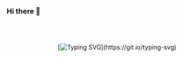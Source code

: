 ### Hi there 👋
</br>
</br>

<center> 
  
  [![Typing SVG](https://readme-typing-svg.demolab.com?font=Fira+Code&size=35&pause=1000&width=565&height=60&lines=console.log('Hello+World!'))](https://git.io/typing-svg) 
  
</center>
<!--
**duibu/duibu** is a ✨ _special_ ✨ repository because its `README.md` (this file) appears on your GitHub profile.

Here are some ideas to get you started:

- 🔭 I’m currently working on ...
- 🌱 I’m currently learning ...
- 👯 I’m looking to collaborate on ...
- 🤔 I’m looking for help with ...
- 💬 Ask me about ...
- 📫 How to reach me: ...
- 😄 Pronouns: ...
- ⚡ Fun fact: ...
-->
<center>
  
  [![GitHub Streak](https://streak-stats.demolab.com?user=duibu&theme=tokyonight-duo&date_format=%5BY.%5Dn.j&card_width=545)](https://git.io/streak-stats)
</center>

</br>
</br>
</br>

这个人很懒，除了一堆垃圾代码什么也没有留下！

This person is very lazy, leaving nothing but a pile of junk code!


